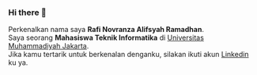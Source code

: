 ### Hi there 👋

Perkenalkan nama saya **Rafi Novranza Alifsyah Ramadhan**.  
Saya seorang **Mahasiswa Teknik Informatika** di [Universitas Muhammadiyah Jakarta](https://umj.ac.id/).  
Jika kamu tertarik untuk berkenalan denganku, silakan ikuti akun [Linkedin](https://www.linkedin.com/in/rafinovranza29) ku ya.
